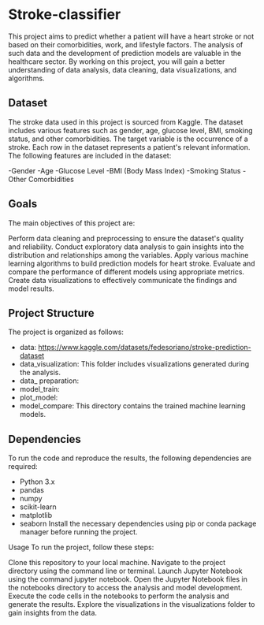 # Stroke-classifier
This project aims to predict whether a patient will have a heart stroke or not based on their comorbidities, work, and lifestyle factors. The analysis of such data and the development of prediction models are valuable in the healthcare sector. By working on this project, you will gain a better understanding of data analysis, data cleaning, data visualizations, and algorithms.

## Dataset
The stroke data used in this project is sourced from Kaggle. The dataset includes various features such as gender, age, glucose level, BMI, smoking status, and other comorbidities. The target variable is the occurrence of a stroke. Each row in the dataset represents a patient's relevant information. The following features are included in the dataset:

-Gender
-Age
-Glucose Level
-BMI (Body Mass Index)
-Smoking Status
-Other Comorbidities

## Goals
The main objectives of this project are:

Perform data cleaning and preprocessing to ensure the dataset's quality and reliability.
Conduct exploratory data analysis to gain insights into the distribution and relationships among the variables.
Apply various machine learning algorithms to build prediction models for heart stroke.
Evaluate and compare the performance of different models using appropriate metrics.
Create data visualizations to effectively communicate the findings and model results.

## Project Structure
The project is organized as follows:

- data: https://www.kaggle.com/datasets/fedesoriano/stroke-prediction-dataset
- data_visualization: This folder includes visualizations generated during the analysis.
- data_ preparation:
- model_train:
- plot_model:
- model_compare: This directory contains the trained machine learning models.



## Dependencies
To run the code and reproduce the results, the following dependencies are required:
- Python 3.x
- pandas
- numpy
- scikit-learn
- matplotlib
- seaborn
Install the necessary dependencies using pip or conda package manager before running the project.

Usage
To run the project, follow these steps:

Clone this repository to your local machine.
Navigate to the project directory using the command line or terminal.
Launch Jupyter Notebook using the command jupyter notebook.
Open the Jupyter Notebook files in the notebooks directory to access the analysis and model development.
Execute the code cells in the notebooks to perform the analysis and generate the results.
Explore the visualizations in the visualizations folder to gain insights from the data.


